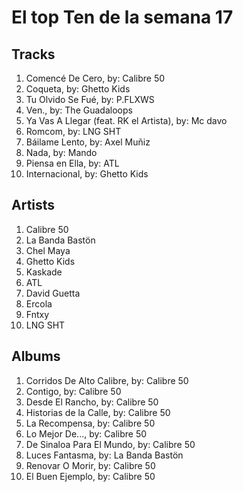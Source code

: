# El top Ten de la semana 17

## Tracks
1. Comencé De Cero, by: Calibre 50
1. Coqueta, by: Ghetto Kids
1. Tu Olvido Se Fué, by: P.FLXWS
1. Ven., by: The Guadaloops
1. Ya Vas A Llegar (feat. RK el Artista), by: Mc davo
1. Romcom, by: LNG SHT
1. Báilame Lento, by: Axel Muñiz
1. Nada, by: Mando
1. Piensa en Ella, by: ATL
1. Internacional, by: Ghetto Kids

## Artists
1. Calibre 50
1. La Banda Bastön
1. Chel Maya
1. Ghetto Kids
1. Kaskade
1. ATL
1. David Guetta
1. Ercola
1. Fntxy
1. LNG SHT

## Albums
1. Corridos De Alto Calibre, by: Calibre 50
1. Contigo, by: Calibre 50
1. Desde El Rancho, by: Calibre 50
1. Historias de la Calle, by: Calibre 50
1. La Recompensa, by: Calibre 50
1. Lo Mejor De..., by: Calibre 50
1. De Sinaloa Para El Mundo, by: Calibre 50
1. Luces Fantasma, by: La Banda Bastön
1. Renovar O Morir, by: Calibre 50
1. El Buen Ejemplo, by: Calibre 50
